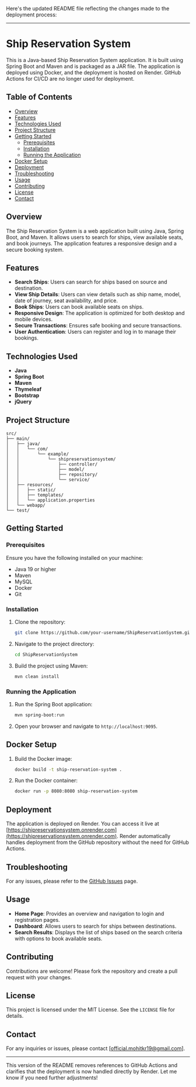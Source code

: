 Here's the updated README file reflecting the changes made to the deployment process:

---

# Ship Reservation System

This is a Java-based Ship Reservation System application. It is built using Spring Boot and Maven and is packaged as a JAR file. The application is deployed using Docker, and the deployment is hosted on Render. GitHub Actions for CI/CD are no longer used for deployment.

## Table of Contents
- [Overview](#overview)
- [Features](#features)
- [Technologies Used](#technologies-used)
- [Project Structure](#project-structure)
- [Getting Started](#getting-started)
  - [Prerequisites](#prerequisites)
  - [Installation](#installation)
  - [Running the Application](#running-the-application)
- [Docker Setup](#docker-setup)
- [Deployment](#deployment)
- [Troubleshooting](#troubleshooting)
- [Usage](#usage)
- [Contributing](#contributing)
- [License](#license)
- [Contact](#contact)

## Overview
The Ship Reservation System is a web application built using Java, Spring Boot, and Maven. It allows users to search for ships, view available seats, and book journeys. The application features a responsive design and a secure booking system.

## Features
- **Search Ships**: Users can search for ships based on source and destination.
- **View Ship Details**: Users can view details such as ship name, model, date of journey, seat availability, and price.
- **Book Ships**: Users can book available seats on ships.
- **Responsive Design**: The application is optimized for both desktop and mobile devices.
- **Secure Transactions**: Ensures safe booking and secure transactions.
- **User Authentication**: Users can register and log in to manage their bookings.

## Technologies Used
- **Java**
- **Spring Boot**
- **Maven**
- **Thymeleaf**
- **Bootstrap**
- **jQuery**

## Project Structure
```
src/
├── main/
│   ├── java/
│   │   └── com/
│   │       └── example/
│   │           └── shipreservationsystem/
│   │               ├── controller/
│   │               ├── model/
│   │               ├── repository/
│   │               └── service/
│   ├── resources/
│   │   ├── static/
│   │   ├── templates/
│   │   └── application.properties
│   └── webapp/
└── test/
```

## Getting Started

### Prerequisites
Ensure you have the following installed on your machine:
- Java 19 or higher
- Maven
- MySQL
- Docker
- Git

### Installation
1. Clone the repository:
   ```sh
   git clone https://github.com/your-username/ShipReservationSystem.git
   ```
2. Navigate to the project directory:
   ```sh
   cd ShipReservationSystem
   ```
3. Build the project using Maven:
   ```sh
   mvn clean install
   ```

### Running the Application
1. Run the Spring Boot application:
   ```sh
   mvn spring-boot:run
   ```
2. Open your browser and navigate to `http://localhost:9095`.

## Docker Setup
1. Build the Docker image:
   ```sh
   docker build -t ship-reservation-system .
   ```
2. Run the Docker container:
   ```sh
   docker run -p 8080:8080 ship-reservation-system
   ```

## Deployment
The application is deployed on Render. You can access it live at [https://shipreservationsystem.onrender.com](https://shipreservationsystem.onrender.com). Render automatically handles deployment from the GitHub repository without the need for GitHub Actions.

## Troubleshooting
For any issues, please refer to the [GitHub Issues](https://github.com/mohit-on-github/ShipReservationSystem/issues) page.

## Usage
- **Home Page**: Provides an overview and navigation to login and registration pages.
- **Dashboard**: Allows users to search for ships between destinations.
- **Search Results**: Displays the list of ships based on the search criteria with options to book available seats.

## Contributing
Contributions are welcome! Please fork the repository and create a pull request with your changes.

## License
This project is licensed under the MIT License. See the `LICENSE` file for details.

## Contact
For any inquiries or issues, please contact [official.mohitkr19@gmail.com].

---

This version of the README removes references to GitHub Actions and clarifies that the deployment is now handled directly by Render. Let me know if you need further adjustments!
